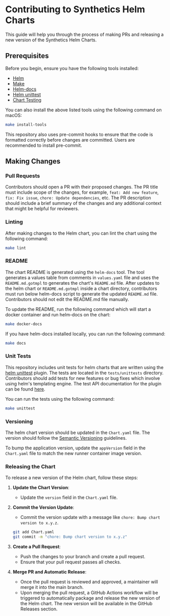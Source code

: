 # Contributing to Synthetics Helm Charts

This guide will help you through the process of making PRs and releasing a new version of the Synthetics Helm Charts.

## Prerequisites

Before you begin, ensure you have the following tools installed:

- [Helm](https://helm.sh/docs/intro/install/)
- [Make](https://www.gnu.org/software/make/)
- [Helm-docs](https://github.com/norwoodj/helm-docs?tab=readme-ov-file#installation)
- [Helm unittest](https://github.com/helm-unittest/helm-unittest?tab=readme-ov-file#install)
- [Chart Testing](https://github.com/helm/chart-testing?tab=readme-ov-file#installation)

You can also install the above listed tools using the following command on macOS:

```sh
make install-tools
```

This repository also uses pre-commit hooks to ensure that the code is formatted correctly before changes are committed. Users are recommended to install pre-commit.

## Making Changes

### Pull Requests

Contributors should open a PR with their proposed changes. The PR title must include scope of the changes, for example, `feat: Add new feature`, `fix: Fix issue`, `chore: Update dependencies`, etc. The PR description should include a brief summary of the changes and any additional context that might be helpful for reviewers.

### Linting

After making changes to the Helm chart, you can lint the chart using the following command:

```sh
make lint
```

### README

The chart README is generated using the `helm-docs` tool. The tool generates a values table from comments in `values.yaml` file and uses the `README.md.gotmpl` to generates the chart's `README.md` file. After updates to the helm chart or `README.md.gotmpl` inside a chart directory, contributors must run below helm-docs script to generate the updated `README.md` file. Contributors should not edit the README.md file manually.

To update the README, run the following command which will start a docker container and run helm-docs on the chart:

```sh
make docker-docs
```

If you have helm-docs installed locally, you can run the following command:

```sh
make docs
```

### Unit Tests

This repository includes unit tests for helm charts that are written using the [helm unittest](https://github.com/helm-unittest/helm-unittest) plugin. The tests are located in the `tests/unittests` directory. Contributors should add tests for new features or bug fixes which involve using helm's templating engine. The test API documentation for the plugin can be found [here](https://github.com/helm-unittest/helm-unittest/blob/main/DOCUMENT.md).

You can run the tests using the following command:
```sh
make unittest
```

### Versioning
The helm chart version should be updated in the `Chart.yaml` file. The version should follow the [Semantic Versioning](https://semver.org/) guidelines.

To bump the application version, update the `appVersion` field in the `Chart.yaml` file to match the new runner container image version.

### Releasing the Chart

To release a new version of the Helm chart, follow these steps:

1. **Update the Chart Version**:
   - Update the `version` field in the `Chart.yaml` file.

2. **Commit the Version Update**:
   - Commit the version update with a message like `chore: Bump chart version to x.y.z`.

   ```sh
   git add Chart.yaml
   git commit -m "chore: Bump chart version to x.y.z"
   ```

3. **Create a Pull Request**:
    - Push the changes to your branch and create a pull request.
    - Ensure that your pull request passes all checks.

4. **Merge PR and Automatic Release**:
    - Once the pull request is reviewed and approved, a maintainer will merge it into the main branch.
    - Upon merging the pull request, a GitHub Actions workflow will be triggered to automatically package and release the new version of the Helm chart. The new version will be available in the GitHub Releases section.
